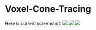 # Voxel-Cone-Tracing

Here is current screenshot:
![](https://github.com/league1991/Voxel-Cone-Tracing/raw/master/ImageCache/overall.gif)
![](https://github.com/league1991/Voxel-Cone-Tracing/raw/master/ImageCache/irradiance.gif)
![](https://github.com/league1991/Voxel-Cone-Tracing/raw/master/ImageCache/overall.png)
